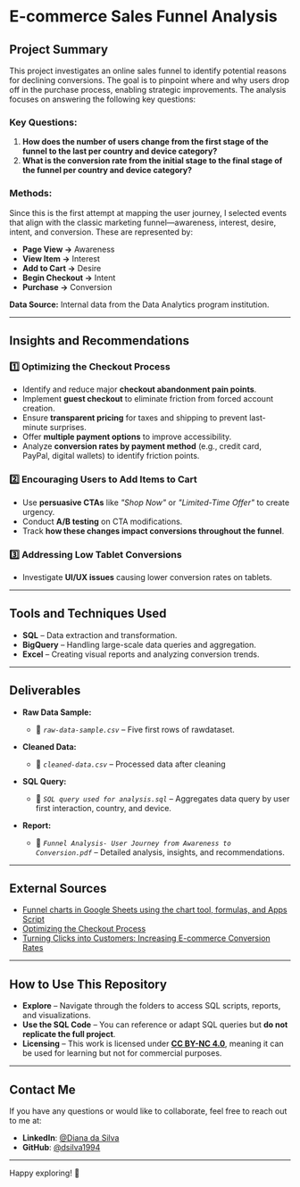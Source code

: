 # **E-commerce Sales Funnel Analysis**

## **Project Summary**  

This project investigates an online sales funnel to identify potential reasons for declining conversions. The goal is to pinpoint where and why users drop off in the purchase process, enabling strategic improvements. The analysis focuses on answering the following key questions:  

### **Key Questions:**  
1. **How does the number of users change from the first stage of the funnel to the last per country and device category?**  
2. **What is the conversion rate from the initial stage to the final stage of the funnel per country and device category?**  

### **Methods:**  
Since this is the first attempt at mapping the user journey, I selected events that align with the classic marketing funnel—awareness, interest, desire, intent, and conversion. These are represented by:  
- **Page View →** Awareness  
- **View Item →** Interest  
- **Add to Cart →** Desire  
- **Begin Checkout →** Intent  
- **Purchase →** Conversion  

**Data Source:** Internal data from the Data Analytics program institution.  

---

## **Insights and Recommendations**  

### **1️⃣ Optimizing the Checkout Process**  
- Identify and reduce major **checkout abandonment pain points**.  
- Implement **guest checkout** to eliminate friction from forced account creation.  
- Ensure **transparent pricing** for taxes and shipping to prevent last-minute surprises.  
- Offer **multiple payment options** to improve accessibility.  
- Analyze **conversion rates by payment method** (e.g., credit card, PayPal, digital wallets) to identify friction points.  

### **2️⃣ Encouraging Users to Add Items to Cart**  
- Use **persuasive CTAs** like *"Shop Now"* or *"Limited-Time Offer"* to create urgency.  
- Conduct **A/B testing** on CTA modifications.
- Track **how these changes impact conversions throughout the funnel**.  

### **3️⃣ Addressing Low Tablet Conversions**  
- Investigate **UI/UX issues** causing lower conversion rates on tablets.  


---

## **Tools and Techniques Used**  

- **SQL** – Data extraction and transformation.  
- **BigQuery** – Handling large-scale data queries and aggregation.  
- **Excel** – Creating visual reports and analyzing conversion trends.  

---

## **Deliverables**  

- **Raw Data Sample:**  
  - 📄 *`raw-data-sample.csv`* – Five first rows of rawdataset.
  
- **Cleaned Data:**  
  - 📄 *`cleaned-data.csv`* – Processed data after cleaning 

- **SQL Query:**
  - 📄 *`SQL query used for analysis.sql`* – Aggregates data query by user first interaction, country, and device.  

- **Report:**  
  - 📄 *`Funnel Analysis- User Journey from Awareness to Conversion.pdf`* – Detailed analysis, insights, and recommendations.  

---

## **External Sources**  

- [Funnel charts in Google Sheets using the chart tool, formulas, and Apps Script](https://www.benlcollins.com/spreadsheets/funnel-charts/])  
- [Optimizing the Checkout Process](https://www.checkout.com/blog/how-to-increase-checkout-conversion-rates)  
- [Turning Clicks into Customers: Increasing E-commerce Conversion Rates](https://www.linkedin.com/pulse/turning-clicks-customers-increasing-e-commerce-conversion-h7tfc/?trackingId=K9vJoe6DRj6GrRpkbRYwwg%3D%3D)  


---

## **How to Use This Repository**  

- **Explore** – Navigate through the folders to access SQL scripts, reports, and visualizations.  
- **Use the SQL Code** – You can reference or adapt SQL queries but **do not replicate the full project**.  
- **Licensing** – This work is licensed under **[CC BY-NC 4.0](https://creativecommons.org/licenses/by-nc/4.0/)**, meaning it can be used for learning but not for commercial purposes.  

---
## Contact Me
If you have any questions or would like to collaborate, feel free to reach out to me at:
- **LinkedIn**: [@Diana da Silva](https://www.linkedin.com/in/diana-da-silva-01694a1a3/)
- **GitHub**: [@dsilva1994](https://github.com/dsilva1994)

---

Happy exploring! 🌟


